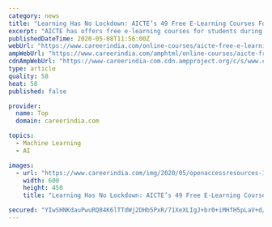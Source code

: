 ```yaml
---
category: news
title: "Learning Has No Lockdown: AICTE’s 49 Free E-Learning Courses For Students"
excerpt: "AICTE has offers free e-learning courses for students during Coronavirus (COVID 19) pandemic. Students and job seekers in sectors of banks and UPSC can also register."
publishedDateTime: 2020-05-08T11:56:00Z
webUrl: "https://www.careerindia.com/online-courses/aicte-free-e-learning-courses-for-students-026734.html"
ampWebUrl: "https://www.careerindia.com/amphtml/online-courses/aicte-free-e-learning-courses-for-students-026734.html"
cdnAmpWebUrl: "https://www-careerindia-com.cdn.ampproject.org/c/s/www.careerindia.com/amphtml/online-courses/aicte-free-e-learning-courses-for-students-026734.html"
type: article
quality: 58
heat: 58
published: false

provider:
  name: Top
  domain: careerindia.com

topics:
  - Machine Learning
  - AI

images:
  - url: "https://www.careerindia.com/img/2020/05/openaccessresources-1588937298.jpg"
    width: 600
    height: 450
    title: "Learning Has No Lockdown: AICTE’s 49 Free E-Learning Courses For Students"

secured: "YIwSHNKdauPwuRQ84K6lTTdWj2DHb5PxR/71XeXLIgJ+br0+iMHfH5pLaV+d/8rPdzW6ti6huZxGJQpdxO+R3aRH9M8qxqNVTtK6xeCMuWd+mJamiZ3SEOlC6s3l+xqngsqmWxcLNkVe5UHjgYcbaZz+iQy7j6l8toffB8sf1pHfGm039nAb1BYQygsdgAQJJYy4G3GrwUYtQ8S5lOdIbHS1/CypZMxNEhUfU9/zLdkc2wqIH5VGHgBqR7BxXoD68c398rinwAR1Nb7gcLwR8Io/oyDDNPsGcmKlqicDXMseG5CT5Lq1yo/4GUMo+MHj;9nPih3s/y+20ljmFLRt8iw=="
---
```


